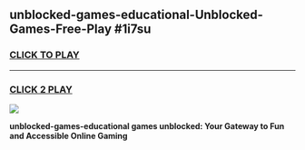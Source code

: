 
## unblocked-games-educational-Unblocked-Games-Free-Play #1i7su
<h3>
<a href="https://us.freeplayer.one?title=unblocked-games-educational&ref=9M">CLICK TO PLAY</a></h3>
<hr>

<h3>
<a href="https://us.freeplayer.one?title=unblocked-games-educational&ref=9M">CLICK 2 PLAY</a>
  
</h3>

<a href="https://us.freeplayer.one?title=unblocked-games-educational&ref=9M"><img src="https://clearcache.store/games.png"></a>


**unblocked-games-educational games unblocked: Your Gateway to Fun and Accessible Online Gaming**
